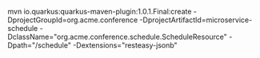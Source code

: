 mvn io.quarkus:quarkus-maven-plugin:1.0.1.Final:create     -DprojectGroupId=org.acme.conference     -DprojectArtifactId=microservice-schedule     -DclassName="org.acme.conference.schedule.ScheduleResource"     -Dpath="/schedule"     -Dextensions="resteasy-jsonb"
